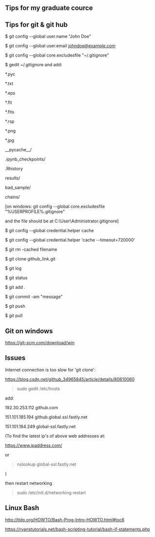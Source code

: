 Tips for my graduate cource
-----------------------------


Tips for git & git hub
-----------------------


$ git config --global user.name "John Doe" 

$ git config --global user.email johndoe@example.com

$ git config --global core.excludesfile "~/.gitignore"

$ gedit ~/.gitignore and add:

*.pyc

*.txt

*.eps

*.fit

*.fits

*.rsp

*.png

*.jpg

\_\_pycache\_\_/

.ipynb_checkpoints/

.Rhistory

results/

bad_sample/

chains/

[on windows: git config --global core.excludesfile "%USERPROFILE%\.gitignore"

and the file should be at C:\User\Administrator\.gitignore]

$ git config --global credential.helper cache

$ git config --global credential.helper 'cache --timeout=720000'


$ git rm -cached filename


$ git clone github_link.git

$ git log

$ git status

$ git add .

$ git commit -am "message"

$ git push

$ git pull

Git on windows
-----------------

https://git-scm.com/download/win


Issues
--------

Internet connection is too slow for 'git clone':

https://blog.csdn.net/github_34965845/article/details/80610060

> sudo gedit /etc/hosts

add:

192.30.253.112	github.com

151.101.185.194	github.global.ssl.fastly.net

151.101.184.249	global-ssl.fastly.net

(To find the latest ip's of above web addresses at:

https://www.ipaddress.com/

or

> nslookup global-ssl.fastly.net

)

then restart networking

> sudo /etc/init.d/networking restart


Linux Bash
----------

http://tldp.org/HOWTO/Bash-Prog-Intro-HOWTO.html#toc6

https://ryanstutorials.net/bash-scripting-tutorial/bash-if-statements.php
